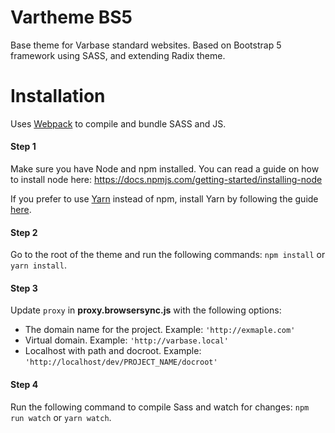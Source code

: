 # Vartheme BS5

Base theme for Varbase standard websites. Based on Bootstrap 5 framework using SASS, and extending Radix theme.

# Installation

Uses [Webpack](https://webpack.js.org) to compile and
bundle SASS and JS.

#### Step 1
Make sure you have Node and npm installed.
You can read a guide on how to install node here:
https://docs.npmjs.com/getting-started/installing-node

If you prefer to use [Yarn](https://yarnpkg.com) instead of npm, install Yarn by
following the guide [here](https://yarnpkg.com/docs/install).

#### Step 2
Go to the root of the theme and run the following commands: `npm
install` or `yarn install`.

#### Step 3
Update `proxy` in **proxy.browsersync.js** with the following options:
* The domain name for the project. Example: `'http://exmaple.com'`
* Virtual domain. Example: `'http://varbase.local'`
* Localhost with path and docroot. Example: `'http://localhost/dev/PROJECT_NAME/docroot'`

#### Step 4
Run the following command to compile Sass and watch for changes: `npm run watch`
or `yarn watch`.
